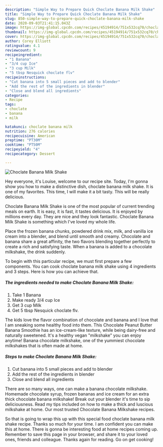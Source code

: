 ```yaml
---
description: "Simple Way to Prepare Quick Choclate Banana Milk Shake"
title: "Simple Way to Prepare Quick Choclate Banana Milk Shake"
slug: 850-simple-way-to-prepare-quick-choclate-banana-milk-shake
date: 2020-09-03T21:41:15.043Z
image: https://img-global.cpcdn.com/recipes/45194914/751x532cq70/choclate-banana-milk-shake-recipe-main-photo.jpg
thumbnail: https://img-global.cpcdn.com/recipes/45194914/751x532cq70/choclate-banana-milk-shake-recipe-main-photo.jpg
cover: https://img-global.cpcdn.com/recipes/45194914/751x532cq70/choclate-banana-milk-shake-recipe-main-photo.jpg
author: Corey Elliott
ratingvalue: 4.1
reviewcount: 9
recipeingredient:
- "1 Banana"
- "3/4 cup Ice"
- "3 cup Milk"
- "5 tbsp Nesquick choclate flv"
recipeinstructions:
- "Cut banana into 5 small pieces and add to blender"
- "Add the rest of the ingredients in blender"
- "Close and blend all ingredients"
categories:
- Recipe
tags:
- choclate
- banana
- milk

katakunci: choclate banana milk 
nutrition: 276 calories
recipecuisine: American
preptime: "PT30M"
cooktime: "PT50M"
recipeyield: "4"
recipecategory: Dessert

---
```



![Choclate Banana Milk Shake](https://img-global.cpcdn.com/recipes/45194914/751x532cq70/choclate-banana-milk-shake-recipe-main-photo.jpg)

Hey everyone, it's Louise, welcome to our recipe site. Today, I'm gonna show you how to make a distinctive dish, choclate banana milk shake. It is one of my favorites. This time, I will make it a bit tasty. This will be really delicious.

Choclate Banana Milk Shake is one of the most popular of current trending meals on earth. It is easy, it is fast, it tastes delicious. It is enjoyed by millions every day. They are nice and they look fantastic. Choclate Banana Milk Shake is something which I've loved my whole life.

Place the frozen banana chunks, powdered drink mix, milk, and vanilla ice cream into a blender, and blend until smooth and creamy. Chocolate and banana share a great affinity, the two flavors blending together perfectly to create a rich and satisfying taste. When a banana is added to a chocolate milkshake, the drink suddenly.


To begin with this particular recipe, we must first prepare a few components. You can cook choclate banana milk shake using 4 ingredients and 3 steps. Here is how you can achieve that.

<!--inarticleads1-->

##### The ingredients needed to make Choclate Banana Milk Shake:

1. Take 1 Banana
1. Make ready 3/4 cup Ice
1. Get 3 cup Milk
1. Get 5 tbsp Nesquick choclate flv.


The kids love the flavor combination of chocolate and banana and I love that I am sneaking some healthy food into them. This Chocolate Peanut Butter Banana Smoothie has an ice-cream-like texture, while being dairy-free and naturally sweetened. It&#39;s a healthy vegan &#34;milkshake&#34; you can enjoy anytime! Banana chocolate milkshake, one of the yummiest chocolate milkshakes that is often made at home. 

<!--inarticleads2-->

##### Steps to make Choclate Banana Milk Shake:

1. Cut banana into 5 small pieces and add to blender
1. Add the rest of the ingredients in blender
1. Close and blend all ingredients


There are so many ways, one can make a banana chocolate milkshake. Homemade chocolate syrup, frozen bananas and ice cream for an extra thick chocolate banana milkshake! Break out your blender it&#39;s time to sip deliciousness. Read my tips included on how to make a thick and luscious milkshake at home. Our most trusted Chocolate Banana Milkshake recipes. 

So that is going to wrap this up with this special food choclate banana milk shake recipe. Thanks so much for your time. I am confident you can make this at home. There is gonna be interesting food at home recipes coming up. Remember to save this page in your browser, and share it to your loved ones, friends and colleague. Thanks again for reading. Go on get cooking!
